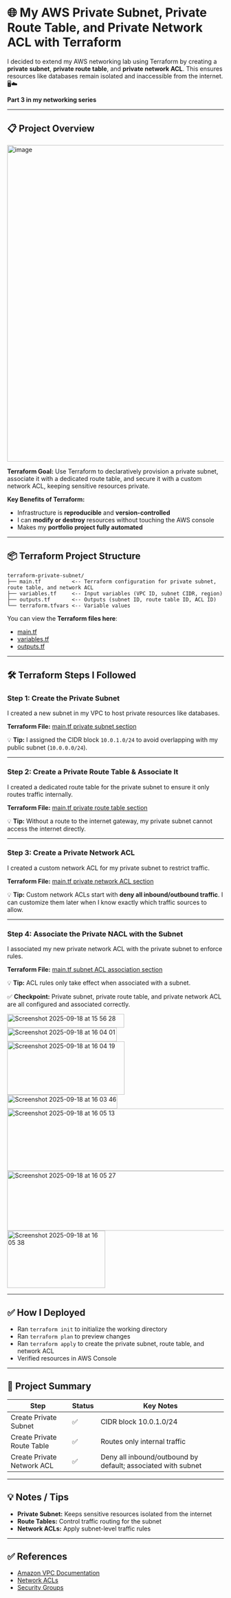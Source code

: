 # 🌐 My AWS Private Subnet, Private Route Table, and Private Network ACL with Terraform

I decided to extend my AWS networking lab using Terraform by creating a **private subnet**, **private route table**, and **private network ACL**. This ensures resources like databases remain isolated and inaccessible from the internet. 🖥️☁️

**Part 3 in my networking series**

---

## 📋 Project Overview

<img width="837" height="736" alt="image" src="https://github.com/user-attachments/assets/1a911c09-4df1-4981-a5ce-8ddd6245e131" />

**Terraform Goal:**
Use Terraform to declaratively provision a private subnet, associate it with a dedicated route table, and secure it with a custom network ACL, keeping sensitive resources private.

**Key Benefits of Terraform:**

* Infrastructure is **reproducible** and **version-controlled**
* I can **modify or destroy** resources without touching the AWS console
* Makes my **portfolio project fully automated**

---

## 📦 Terraform Project Structure

```text
terraform-private-subnet/
├── main.tf          <-- Terraform configuration for private subnet, route table, and network ACL
├── variables.tf     <-- Input variables (VPC ID, subnet CIDR, region)
├── outputs.tf       <-- Outputs (subnet ID, route table ID, ACL ID)
└── terraform.tfvars <-- Variable values
```

You can view the **Terraform files here**:

* [main.tf](https://github.com/1suleyman/-My-AWS-Private-Subnet-Private-Route-Table-and-Private-Network-ACL-with-Terraform/blob/main/terraform-private-subnet/main.tf)
* [variables.tf](https://github.com/1suleyman/-My-AWS-Private-Subnet-Private-Route-Table-and-Private-Network-ACL-with-Terraform/blob/main/terraform-private-subnet/variables.tf)
* [outputs.tf](https://github.com/1suleyman/-My-AWS-Private-Subnet-Private-Route-Table-and-Private-Network-ACL-with-Terraform/blob/main/terraform-private-subnet/outputs.tf)

---

## 🛠 Terraform Steps I Followed

### Step 1: Create the Private Subnet

I created a new subnet in my VPC to host private resources like databases.

**Terraform File:** [main.tf private subnet section](https://github.com/1suleyman/-My-AWS-Private-Subnet-Private-Route-Table-and-Private-Network-ACL-with-Terraform/blob/main/terraform-private-subnet/main.tf)

💡 **Tip:** I assigned the CIDR block `10.0.1.0/24` to avoid overlapping with my public subnet (`10.0.0.0/24`).

---

### Step 2: Create a Private Route Table & Associate It

I created a dedicated route table for the private subnet to ensure it only routes traffic internally.

**Terraform File:** [main.tf private route table section](https://github.com/1suleyman/-My-AWS-Private-Subnet-Private-Route-Table-and-Private-Network-ACL-with-Terraform/blob/main/terraform-private-subnet/main.tf)

💡 **Tip:** Without a route to the internet gateway, my private subnet cannot access the internet directly.

---

### Step 3: Create a Private Network ACL

I created a custom network ACL for my private subnet to restrict traffic.

**Terraform File:** [main.tf private network ACL section](https://github.com/1suleyman/-My-AWS-Private-Subnet-Private-Route-Table-and-Private-Network-ACL-with-Terraform/blob/main/terraform-private-subnet/main.tf)

💡 **Tip:** Custom network ACLs start with **deny all inbound/outbound traffic**. I can customize them later when I know exactly which traffic sources to allow.

---

### Step 4: Associate the Private NACL with the Subnet

I associated my new private network ACL with the private subnet to enforce rules.

**Terraform File:** [main.tf subnet ACL association section](https://github.com/1suleyman/-My-AWS-Private-Subnet-Private-Route-Table-and-Private-Network-ACL-with-Terraform/blob/main/terraform-private-subnet/main.tf)

💡 **Tip:** ACL rules only take effect when associated with a subnet.

✅ **Checkpoint:** Private subnet, private route table, and private network ACL are all configured and associated correctly.

<img width="272" height="32" alt="Screenshot 2025-09-18 at 15 56 28" src="https://github.com/user-attachments/assets/373e61c9-f195-42ab-be0b-fb6742d1f6fa" />

<img width="255" height="32" alt="Screenshot 2025-09-18 at 16 04 01" src="https://github.com/user-attachments/assets/fa1e937b-8965-4ceb-a4c1-6d3fa42f2332" />

<img width="273" height="124" alt="Screenshot 2025-09-18 at 16 04 19" src="https://github.com/user-attachments/assets/1d3e4f64-6fd6-44d7-9161-8bfcd7294b17" />

<img width="256" height="32" alt="Screenshot 2025-09-18 at 16 03 46" src="https://github.com/user-attachments/assets/21bed69f-511a-47c8-bfd8-2799ee9ffeb8" />

<img width="1011" height="145" alt="Screenshot 2025-09-18 at 16 05 13" src="https://github.com/user-attachments/assets/0fe2e9b2-f9ea-43ae-8c6e-9c92e5726d18" />

<img width="1016" height="139" alt="Screenshot 2025-09-18 at 16 05 27" src="https://github.com/user-attachments/assets/b8fc6552-4f72-45ef-9fe9-6c2eb06e7ae3" />

<img width="228" height="133" alt="Screenshot 2025-09-18 at 16 05 38" src="https://github.com/user-attachments/assets/452fc7eb-d24e-4b51-b5dd-597920e6fbd6" />

---

## ✅ How I Deployed

* Ran `terraform init` to initialize the working directory
* Ran `terraform plan` to preview changes
* Ran `terraform apply` to create the private subnet, route table, and network ACL
* Verified resources in AWS Console

---

## 📌 Project Summary

| Step                       | Status | Key Notes                                                    |
| -------------------------- | ------ | ------------------------------------------------------------ |
| Create Private Subnet      | ✅      | CIDR block 10.0.1.0/24                                       |
| Create Private Route Table | ✅      | Routes only internal traffic                                 |
| Create Private Network ACL | ✅      | Deny all inbound/outbound by default; associated with subnet |

---

## 💡 Notes / Tips

* **Private Subnet:** Keeps sensitive resources isolated from the internet
* **Route Tables:** Control traffic routing for the subnet
* **Network ACLs:** Apply subnet-level traffic rules

---

## ✅ References

* [Amazon VPC Documentation](https://docs.aws.amazon.com/vpc/latest/userguide/what-is-amazon-vpc.html)
* [Network ACLs](https://docs.aws.amazon.com/vpc/latest/userguide/vpc-network-acls.html)
* [Security Groups](https://docs.aws.amazon.com/vpc/latest/userguide/VPC_SecurityGroups.html)
